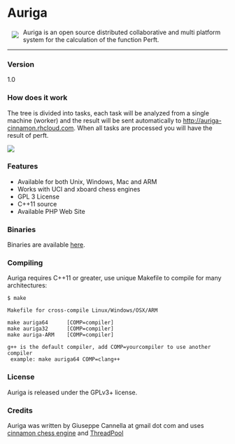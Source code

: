 Auriga
==========
<a href="https://en.wikipedia.org/wiki/Auriga_%28slave%29"><img src="http://auriga-cinnamon.rhcloud.com/img/logo.jpg" align="left" hspace="10" vspace="6"></a>

Auriga is an open source distributed collaborative and multi platform system for the calculation of the function Perft.

----------

### Version
1.0

### How does it work

The tree is divided into tasks, each task will be analyzed from a single machine (worker) and the result will be sent automatically to http://auriga-cinnamon.rhcloud.com. When all tasks are processed you will have the result of perft.
 
<img src="http://auriga-cinnamon.rhcloud.com/img/auriga.png">


### Features

- Available for both Unix, Windows, Mac and ARM
- Works with UCI and xboard chess engines
- GPL 3 License
- C++11 source
- Available PHP Web Site


### Binaries

Binaries are available [here][1].


### Compiling

Auriga requires C++11 or greater, use unique Makefile to compile for many architectures:

    $ make

    Makefile for cross-compile Linux/Windows/OSX/ARM

    make auriga64      [COMP=compiler]
    make auriga32      [COMP=compiler]
    make auriga-ARM    [COMP=compiler]

    g++ is the default compiler, add COMP=yourcompiler to use another compiler
     example: make auriga64 COMP=clang++



### License

Auriga is released under the GPLv3+ license.

### Credits

Auriga was written by Giuseppe Cannella at gmail dot com and uses [cinnamon chess engine][2] and [ThreadPool][3]

  [1]: http://auriga-cinnamon.rhcloud.com/download.php
  [2]: http://cinnamonchess.altervista.org/
  [3]: https://github.com/gekomad/ThreadPool
